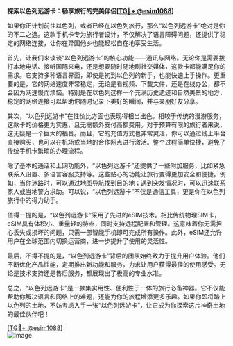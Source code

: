 **探索以色列远游卡：畅享旅行的完美伴侣[[TG💪+ @esim1088](https://t.me/s/esim1088)]**

如果你正计划前往以色列，或者已经在以色列旅行，那么“以色列远游卡”绝对是你的不二之选。这款手机卡专为旅行者设计，不仅解决了语言障碍问题，还提供了稳定的网络连接，让你在异国他乡也能轻松自在地享受生活。

首先，让我们来谈谈“以色列远游卡”的核心功能——通讯与网络。无论你是需要拨打本地电话、接听国际来电，还是想要随时随地刷社交媒体，这款卡都能满足你的需求。它支持多种语言界面，即使是初到以色列的新手，也能快速上手操作。更重要的是，它的网络速度非常稳定，无论是看视频、下载文件，还是在线办公，都不会因为网速慢而烦恼。特别是在以色列这样一个充满历史遗迹和自然美景的地方，稳定的网络连接可以帮助你随时记录下美好的瞬间，并与亲朋好友分享。

其次，“以色列远游卡”在性价比方面也表现得相当出色。相较于传统的漫游服务，这款卡的价格更为实惠，且无需额外支付高额费用。对于预算有限的旅行者来说，这无疑是一个巨大的福音。而且，它的充值方式也非常灵活，你可以通过线上平台直接购买，也可以在机场或当地的合作网点进行激活。整个过程简单快捷，避免了传统手机卡繁琐的办理流程。

除了基本的通话和上网功能外，“以色列远游卡”还提供了一些附加服务，比如紧急联系人设置、多语言客服支持等。这些贴心的功能让旅行变得更加安全和便捷。例如，当你迷路时，可以通过地图导航找到目的地；遇到突发情况时，可以迅速联系家人或当地警方求助。可以说，“以色列远游卡”不仅是通信工具，更是你在以色列旅行中的得力助手。

值得一提的是，“以色列远游卡”采用了先进的eSIM技术。相比传统物理SIM卡，eSIM具有体积小、重量轻的特点，同时支持远程配置和管理。这意味着你无需担心丢失或损坏的问题，只需一部智能手机即可完成所有操作。此外，eSIM还允许用户在全球范围内切换运营商，进一步提升了使用的灵活性。

最后，不得不提的是，“以色列远游卡”背后的团队始终致力于提升用户体验。他们不断优化产品性能，定期推出新功能和服务，力求让用户获得最佳的使用感受。无论是技术支持还是售后服务，都展现出了极高的专业水准。

总之，“以色列远游卡”是一款集实用性、便利性于一体的旅行必备神器。它不仅能帮助你解决语言和网络上的难题，还能为你的旅程增添更多乐趣。如果你即将踏上以色列的土地，不妨考虑入手一张“以色列远游卡”，让它成为你探索这片神奇土地的最佳伙伴吧！

[[TG💪+ @esim1088](https://t.me/s/esim1088)]  
![Image](https://i.postimg.cc/4NQfJmqS/Snipaste-2025-05-13-00-14-12.png)